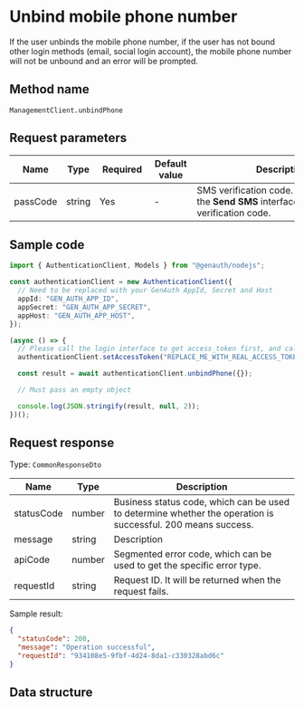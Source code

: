 # Unbind mobile phone number

<!--
Warning⚠️:
Do not modify this document directly,
https://github.com/Authing/authing-docs-factory
Use this project to generate
-->

<LastUpdated />

If the user unbinds the mobile phone number, if the user has not bound other login methods (email, social login account), the mobile phone number will not be unbound and an error will be prompted.

## Method name

`ManagementClient.unbindPhone`

## Request parameters

| Name     | Type   | <div style="width:80px">Required</div> | <div style="width:60px">Default value</div> | <div style="width:300px">Description</div>                                                           | <div style="width:200px">Sample value</div> |
| -------- | ------ | -------------------------------------- | ------------------------------------------- | ---------------------------------------------------------------------------------------------------- | ------------------------------------------- |
| passCode | string | Yes                                    | -                                           | SMS verification code. You need to call the **Send SMS** interface to receive the verification code. | `1234`                                      |

## Sample code

```ts
import { AuthenticationClient, Models } from "@genauth/nodejs";

const authenticationClient = new AuthenticationClient({
  // Need to be replaced with your GenAuth AppId, Secret and Host
  appId: "GEN_AUTH_APP_ID",
  appSecret: "GEN_AUTH_APP_SECRET",
  appHost: "GEN_AUTH_APP_HOST",
});

(async () => {
  // Please call the login interface to get access_token first, and call the setAccessToken method to set access_token
  authenticationClient.setAccessToken("REPLACE_ME_WITH_REAL_ACCESS_TOKEN");

  const result = await authenticationClient.unbindPhone({});

  // Must pass an empty object

  console.log(JSON.stringify(result, null, 2));
})();
```

## Request response

Type: `CommonResponseDto`

| Name       | Type   | Description                                                                                                  |
| ---------- | ------ | ------------------------------------------------------------------------------------------------------------ |
| statusCode | number | Business status code, which can be used to determine whether the operation is successful. 200 means success. |
| message    | string | Description                                                                                                  |
| apiCode    | number | Segmented error code, which can be used to get the specific error type.                                      |
| requestId  | string | Request ID. It will be returned when the request fails.                                                      |

Sample result:

```json
{
  "statusCode": 200,
  "message": "Operation successful",
  "requestId": "934108e5-9fbf-4d24-8da1-c330328abd6c"
}
```

## Data structure

